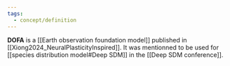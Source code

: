 ```yaml
---
tags:
  - concept/definition
---
```

**DOFA** is a [[Earth observation foundation model]] published in [[Xiong2024_NeuralPlasticityInspired]]. It was mentionned to be used for [[species distribution model#Deep SDM]] in the [[Deep SDM conference]].